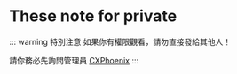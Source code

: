 # These note for private

::: warning 特別注意
如果你有權限觀看，請勿直接發給其他人！

請你務必先詢問管理員 [CXPhoenix](jate9229@gmail.com)
:::